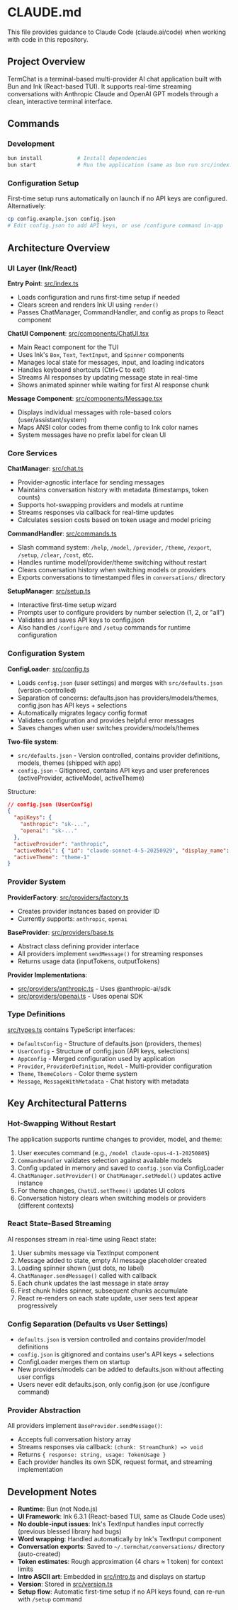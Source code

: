 # CLAUDE.md

This file provides guidance to Claude Code (claude.ai/code) when working with code in this repository.

## Project Overview

TermChat is a terminal-based multi-provider AI chat application built with Bun and Ink (React-based TUI). It supports real-time streaming conversations with Anthropic Claude and OpenAI GPT models through a clean, interactive terminal interface.

## Commands

### Development
```bash
bun install           # Install dependencies
bun start             # Run the application (same as bun run src/index.ts)
```

### Configuration Setup
First-time setup runs automatically on launch if no API keys are configured. Alternatively:
```bash
cp config.example.json config.json
# Edit config.json to add API keys, or use /configure command in-app
```

## Architecture Overview

### UI Layer (Ink/React)

**Entry Point**: [src/index.ts](src/index.ts)
- Loads configuration and runs first-time setup if needed
- Clears screen and renders Ink UI using `render()`
- Passes ChatManager, CommandHandler, and config as props to React component

**ChatUI Component**: [src/components/ChatUI.tsx](src/components/ChatUI.tsx)
- Main React component for the TUI
- Uses Ink's `Box`, `Text`, `TextInput`, and `Spinner` components
- Manages local state for messages, input, and loading indicators
- Handles keyboard shortcuts (Ctrl+C to exit)
- Streams AI responses by updating message state in real-time
- Shows animated spinner while waiting for first AI response chunk

**Message Component**: [src/components/Message.tsx](src/components/Message.tsx)
- Displays individual messages with role-based colors (user/assistant/system)
- Maps ANSI color codes from theme config to Ink color names
- System messages have no prefix label for clean UI

### Core Services

**ChatManager**: [src/chat.ts](src/chat.ts)
- Provider-agnostic interface for sending messages
- Maintains conversation history with metadata (timestamps, token counts)
- Supports hot-swapping providers and models at runtime
- Streams responses via callback for real-time updates
- Calculates session costs based on token usage and model pricing

**CommandHandler**: [src/commands.ts](src/commands.ts)
- Slash command system: `/help`, `/model`, `/provider`, `/theme`, `/export`, `/setup`, `/clear`, `/cost`, etc.
- Handles runtime model/provider/theme switching without restart
- Clears conversation history when switching models or providers
- Exports conversations to timestamped files in `conversations/` directory

**SetupManager**: [src/setup.ts](src/setup.ts)
- Interactive first-time setup wizard
- Prompts user to configure providers by number selection (1, 2, or "all")
- Validates and saves API keys to config.json
- Also handles `/configure` and `/setup` commands for runtime configuration

### Configuration System

**ConfigLoader**: [src/config.ts](src/config.ts)
- Loads `config.json` (user settings) and merges with `src/defaults.json` (version-controlled)
- Separation of concerns: defaults.json has providers/models/themes, config.json has API keys + selections
- Automatically migrates legacy config format
- Validates configuration and provides helpful error messages
- Saves changes when user switches providers/models/themes

**Two-file system**:
- `src/defaults.json` - Version controlled, contains provider definitions, models, themes (shipped with app)
- `config.json` - Gitignored, contains API keys and user preferences (activeProvider, activeModel, activeTheme)

Structure:
```json
// config.json (UserConfig)
{
  "apiKeys": {
    "anthropic": "sk-...",
    "openai": "sk-..."
  },
  "activeProvider": "anthropic",
  "activeModel": { "id": "claude-sonnet-4-5-20250929", "display_name": "Claude Sonnet 4.5" },
  "activeTheme": "theme-1"
}
```

### Provider System

**ProviderFactory**: [src/providers/factory.ts](src/providers/factory.ts)
- Creates provider instances based on provider ID
- Currently supports: `anthropic`, `openai`

**BaseProvider**: [src/providers/base.ts](src/providers/base.ts)
- Abstract class defining provider interface
- All providers implement `sendMessage()` for streaming responses
- Returns usage data (inputTokens, outputTokens)

**Provider Implementations**:
- [src/providers/anthropic.ts](src/providers/anthropic.ts) - Uses @anthropic-ai/sdk
- [src/providers/openai.ts](src/providers/openai.ts) - Uses openai SDK

### Type Definitions

[src/types.ts](src/types.ts) contains TypeScript interfaces:
- `DefaultsConfig` - Structure of defaults.json (providers, themes)
- `UserConfig` - Structure of config.json (API keys, selections)
- `AppConfig` - Merged configuration used by application
- `Provider`, `ProviderDefinition`, `Model` - Multi-provider configuration
- `Theme`, `ThemeColors` - Color theme system
- `Message`, `MessageWithMetadata` - Chat history with metadata

## Key Architectural Patterns

### Hot-Swapping Without Restart
The application supports runtime changes to provider, model, and theme:
1. User executes command (e.g., `/model claude-opus-4-1-20250805`)
2. `CommandHandler` validates selection against available models
3. Config updated in memory and saved to `config.json` via ConfigLoader
4. `ChatManager.setProvider()` or `ChatManager.setModel()` updates active instance
5. For theme changes, `ChatUI.setTheme()` updates UI colors
6. Conversation history clears when switching models or providers (different contexts)

### React State-Based Streaming
AI responses stream in real-time using React state:
1. User submits message via TextInput component
2. Message added to state, empty AI message placeholder created
3. Loading spinner shown (just dots, no label)
4. `ChatManager.sendMessage()` called with callback
5. Each chunk updates the last message in state array
6. First chunk hides spinner, subsequent chunks accumulate
7. React re-renders on each state update, user sees text appear progressively

### Config Separation (Defaults vs User Settings)
- `defaults.json` is version controlled and contains provider/model definitions
- `config.json` is gitignored and contains user's API keys + selections
- ConfigLoader merges them on startup
- New providers/models can be added to defaults.json without affecting user configs
- Users never edit defaults.json, only config.json (or use /configure command)

### Provider Abstraction
All providers implement `BaseProvider.sendMessage()`:
- Accepts full conversation history array
- Streams responses via callback: `(chunk: StreamChunk) => void`
- Returns `{ response: string, usage: TokenUsage }`
- Each provider handles its own SDK, request format, and streaming implementation

## Development Notes

- **Runtime**: Bun (not Node.js)
- **UI Framework**: Ink 6.3.1 (React-based TUI, same as Claude Code uses)
- **No double-input issues**: Ink's TextInput handles input correctly (previous blessed library had bugs)
- **Word wrapping**: Handled automatically by Ink's TextInput component
- **Conversation exports**: Saved to `~/.termchat/conversations/` directory (auto-created)
- **Token estimates**: Rough approximation (4 chars ≈ 1 token) for context limits
- **Intro ASCII art**: Embedded in [src/intro.ts](src/intro.ts) and displays on startup
- **Version**: Stored in [src/version.ts](src/version.ts)
- **Setup flow**: Automatic first-time setup if no API keys found, can re-run with `/setup` command